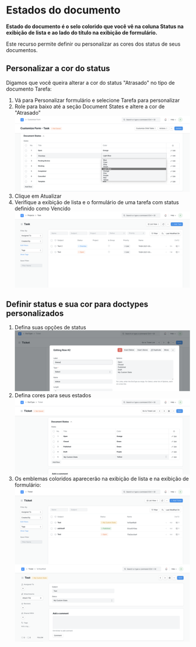 # Estados do documento


**Estado do documento é o selo colorido que você vê na coluna Status na exibição de lista e ao lado do título na exibição de formulário.**


Este recurso permite definir ou personalizar as cores dos status de seus documentos.


## Personalizar a cor do status


Digamos que você queira alterar a cor do status "Atrasado" no tipo de documento Tarefa:


1. Vá para Personalizar formulário e selecione Tarefa para personalizar
2. Role para baixo até a seção Document States e altere a cor de "Atrasado"
![](/files/document-state-customize-form.png)
3. Clique em Atualizar
4. Verifique a exibição de lista e o formulário de uma tarefa com status definido como Vencido
![](/files/document-state-task-list.png)


## Definir status e sua cor para doctypes personalizados


1. Defina suas opções de status
![image](/files/document-state-config2.png)
2. Defina cores para seus estados
![](/files/document-state-doctype-states.png)
3. Os emblemas coloridos aparecerão na exibição de lista e na exibição de formulário:
![](/files/document-state-ticket-list.png)
![](/files/document-state-ticket-form.png)
